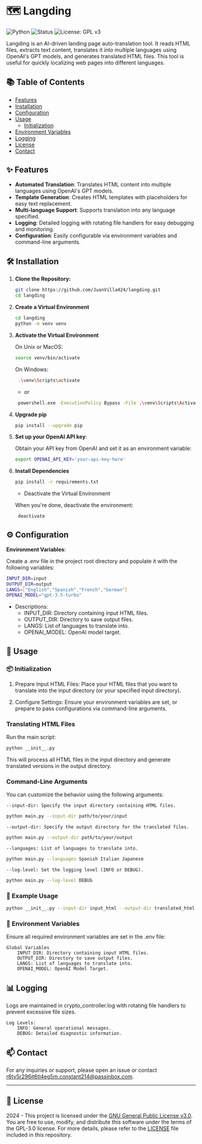 # 🗺️ Langding

![Python](https://img.shields.io/badge/Python-3.11%2B-blue.svg)
![Status](https://img.shields.io/badge/Status-Development-blue.svg)
![License: GPL v3](https://img.shields.io/badge/License-GPLv3-blue.svg)

Langding is an AI-driven landing page auto-translation tool. It reads HTML files, extracts text content, translates it into multiple languages using OpenAI's GPT models, and generates translated HTML files. This tool is useful for quickly localizing web pages into different languages.

## 📚 Table of Contents

- [Features](#-features)
- [Installation](#-installation)
- [Configuration](#-configuration)
- [Usage](#-usage)
  - [Initialization](#-initialization)
- [Environment Variables](#-environment-variables)
- [Logging](#-logging)
- [License](#-license)
- [Contact](#-contact)

## ✨ Features

- **Automated Translation**: Translates HTML content into multiple languages using OpenAI's GPT models.
- **Template Generation**: Creates HTML templates with placeholders for easy text replacement.
- **Multi-language Support**: Supports translation into any language specified.
- **Logging**: Detailed logging with rotating file handlers for easy debugging and monitoring.
- **Configuration**: Easily configurable via environment variables and command-line arguments.

## 🛠️ Installation

1. **Clone the Repository:**

   ```bash
   git clone https://github.com/JuanVilla424/langding.git
   cd langding
   ```

2. **Create a Virtual Environment**

   ```bash
   cd langding
   python -m venv venv
   ```

3. **Activate the Virtual Environment**

   On Unix or MacOS:

   ```bash
   source venv/bin/activate
   ```

   On Windows:

   ```bash
    .\venv\Scripts\activate
   ```

   - or

   ```bash
    powershell.exe -ExecutionPolicy Bypass -File .\venv\Scripts\Activate.ps1
   ```

4. **Upgrade pip**

   ```bash
   pip install --upgrade pip
   ```

5. **Set up your OpenAI API key**:

   Obtain your API key from OpenAI and set it as an environment variable:

   ```bash
   export OPENAI_API_KEY='your-api-key-here'
   ```

6. **Install Dependencies**

   ```bash
   pip install -r requirements.txt
   ```

   - Deactivate the Virtual Environment

   When you're done, deactivate the environment:

   ```bash
    deactivate
   ```

## ⚙️ Configuration

**Environment Variables**:

Create a .env file in the project root directory and populate it with the following variables:

```bash
INPUT_DIR=input
OUTPUT_DIR=output
LANGS=["English","Spanish","French","German"]
OPENAI_MODEL="gpt-3.5-turbo"
```

- Descriptions:
  - INPUT_DIR: Directory containing input HTML files.
  - OUTPUT_DIR: Directory to save output files.
  - LANGS: List of languages to translate into.
  - OPENAI_MODEL: OpenAI model target.

## 🚀 Usage

### 📦 Initialization

1. Prepare Input HTML Files:
   Place your HTML files that you want to translate into the input directory (or your specified input directory).

2. Configure Settings:
   Ensure your environment variables are set, or prepare to pass configurations via command-line arguments.

### Translating HTML Files

Run the main script:

```bash
python __init__.py
```

This will process all HTML files in the input directory and generate translated versions in the output directory.

### Command-Line Arguments

You can customize the behavior using the following arguments:

`--input-dir: Specify the input directory containing HTML files.`

```bash
python main.py --input-dir path/to/your/input
```

`--output-dir: Specify the output directory for the translated files.`

```bash
python main.py --output-dir path/to/your/output
```

`--languages: List of languages to translate into.`

```bash
python main.py --languages Spanish Italian Japanese
```

`--log-level: Set the logging level (INFO or DEBUG).`

```bash
python main.py --log-level DEBUG
```

### 📝 Example Usage

```bash
python __init__.py --input-dir input_html --output-dir translated_html --languages Spanish,German --log-level INFO
```

### 📜 Environment Variables

Ensure all required environment variables are set in the .env file:

    Global Variables
        INPUT_DIR: Directory containing input HTML files.
        OUTPUT_DIR: Directory to save output files.
        LANGS: List of languages to translate into.
        OPENAI_MODEL: OpenAI Model Target.

## 📊 Logging

Logs are maintained in crypto_controller.log with rotating file handlers to prevent excessive file sizes.

    Log Levels:
        INFO: General operational messages.
        DEBUG: Detailed diagnostic information.

## 📫 Contact

For any inquiries or support, please open an issue or contact [r6ty5r296it6tl4eg5m.constant214@passinbox.com](mailto:r6ty5r296it6tl4eg5m.constant214@passinbox.com).

---

## 📜 License

2024 - This project is licensed under the [GNU General Public License v3.0](https://www.gnu.org/licenses/gpl-3.0.en.html). You are free to use, modify, and distribute this software under the terms of the GPL-3.0 license. For more details, please refer to the [LICENSE](LICENSE) file included in this repository.
